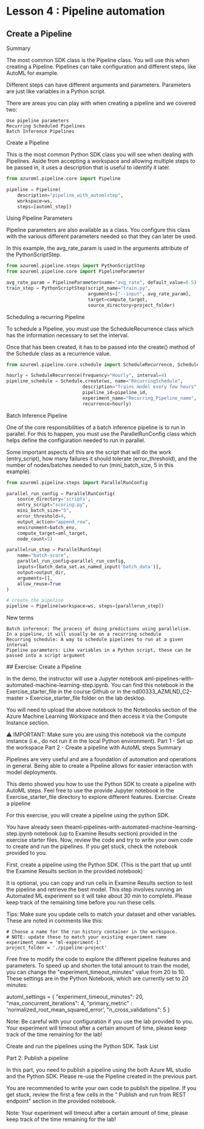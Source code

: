 
# Lesson 4 : Pipeline automation

## Create a Pipeline
Summary

The most common SDK class is the Pipeline class. You will use this when creating a Pipeline. Pipelines can take configuration and different steps, like AutoML for example.

Different steps can have different arguments and parameters. Parameters are just like variables in a Python script.

There are areas you can play with when creating a pipeline and we covered two:

    Use pipeline parameters
    Recurring Scheduled Pipelines
    Batch Inference Pipelines

Create a Pipeline

This is the most common Python SDK class you will see when dealing with Pipelines. Aside from accepting a workspace and allowing multiple steps to be passed in, it uses a description that is useful to identify it later.

```python
from azureml.pipeline.core import Pipeline

pipeline = Pipeline(
    description="pipeline_with_automlstep",
    workspace=ws,
    steps=[automl_step])
```

Using Pipeline Parameters

Pipeline parameters are also available as a class. You configure this class with the various different parameters needed so that they can later be used.

In this example, the avg_rate_param is used in the arguments attribute of the PythonScriptStep.

```python
from azureml.pipeline.steps import PythonScriptStep
from azureml.pipeline.core import PipelineParameter

avg_rate_param = PipelineParameter(name="avg_rate", default_value=0.5)
train_step = PythonScriptStep(script_name="train.py",
                              arguments=["--input", avg_rate_param],
                              target=compute_target,
                              source_directory=project_folder)
```

Scheduling a recurring Pipeline

To schedule a Pipeline, you must use the ScheduleRecurrence class which has the information necessary to set the interval.

Once that has been created, it has to be passed into the create() method of the Schedule class as a recurrence value.

```python
from azureml.pipeline.core.schedule import ScheduleRecurrence, Schedule

hourly = ScheduleRecurrence(frequency="Hourly", interval=4)
pipeline_schedule = Schedule.create(ws, name="RecurringSchedule",
                            description="Trains model every few hours",
                            pipeline_id=pipeline_id,
                            experiment_name="Recurring_Pipeline_name",
                            recurrence=hourly)
```

Batch Inference Pipeline

One of the core responsibilities of a batch inference pipeline is to run in parallel. For this to happen, you must use the ParallelRunConfig class which helps define the configuration needed to run in parallel.

Some important aspects of this are the script that will do the work (entry_script), how many failures it should tolerate (error_threshold), and the number of nodes/batches needed to run (mini_batch_size, 5 in this example).

```python
from azureml.pipeline.steps import ParallelRunConfig

parallel_run_config = ParallelRunConfig(
    source_directory='scripts',
    entry_script="scoring.py",
    mini_batch_size="5",
    error_threshold=4,
    output_action="append_row",
    environment=batch_env,
    compute_target=aml_target,
    node_count=5)

parallelrun_step = ParallelRunStep(
    name="batch-score",
    parallel_run_config=parallel_run_config,
    inputs=[batch_data_set.as_named_input('batch_data')],
    output=output_dir,
    arguments=[],
    allow_reuse=True
)

# create the pipeline
pipeline = Pipeline(workspace=ws, steps=[parallerun_step])
```

New terms

    Batch inference: The process of doing predictions using parallelism. In a pipeline, it will usually be on a recurring schedule
    Recurring schedule: A way to schedule pipelines to run at a given interval
    Pipeline parameters: Like variables in a Python script, these can be passed into a script argument


## Exercise: Create a Pipeline

In the demo, the instructor will use a Jupyter notebook aml-pipelines-with-automated-machine-learning-step.ipynb. You can find this notebook in the Exercise_starter_file in the course Github or in the nd00333_AZMLND_C2-master > Exercise_starter_file folder on the lab desktop.

You will need to upload the above notebook to the Notebooks section of the Azure Machine Learning Workspace and then access it via the Compute Instance section.

⚠️ IMPORTANT: Make sure you are using this notebook via the compute instance (i.e., do not run it in the local Python environment).
Part 1 - Set up the workspace
Part 2 - Create a pipeline with AutoML steps
Summary

Pipelines are very useful and are a foundation of automation and operations in general. Being able to create a Pipeline allows for easier interaction with model deployments.

This demo showed you how to use the Python SDK to create a pipeline with AutoML steps. Feel free to use the provide Jupyter notebook in the Exercise_starter_file directory to explore different features.
Exercise: Create a pipeline

For this exercise, you will create a pipeline using the python SDK.

You have already seen theaml-pipelines-with-automated-machine-learning-step.ipynb notebook (up to Examine Results section) provided in the exercise starter files. Now, review the code and try to write your own code to create and run the pipelines. If you get stuck, check the notebook provided to you.

First, create a pipeline using the Python SDK. (This is the part that up until the Examine Results section in the provided notebook)

It is optional, you can copy and run cells in Examine Results section to test the pipeline and retrieve the best model. This step involves running an Automated ML experiment so it will take about 30 min to complete. Please keep track of the remaining time before you run these cells.

Tips: Make sure you update cells to match your dataset and other variables. These are noted in comments like this:

```
# Choose a name for the run history container in the workspace.
# NOTE: update these to match your existing experiment name
experiment_name = 'ml-experiment-1'
project_folder = './pipeline-project'
```

Free free to modify the code to explore the different pipeline features and parameters. To speed up and shorten the total amount to train the model, you can change the "experiment_timeout_minutes" value from 20 to 10. These settings are in the Python Notebook, which are currently set to 20 minutes:

automl_settings = {
    "experiment_timeout_minutes": 20,
    "max_concurrent_iterations": 4,
    "primary_metric" : 'normalized_root_mean_squared_error',
    "n_cross_validations": 5
}

Note: Be careful with your configuration if you use the lab provided to you. Your experiment will timeout after a certain amount of time, please keep track of the time remaining for the lab!

Create and run the pipelines using the Python SDK.
Task List

Part 2: Publish a pipeline

In this part, you need to publish a pipeline using the both Azure ML studio and the Python SDK. Please re-use the Pipeline created in the previous part.

You are recommended to write your own code to publish the pipeline. If you get stuck, review the first a few cells in the " Publish and run from REST endpoint" section in the provided notebook.

Note: Your experiment will timeout after a certain amount of time, please keep track of the time remaining for the lab!
